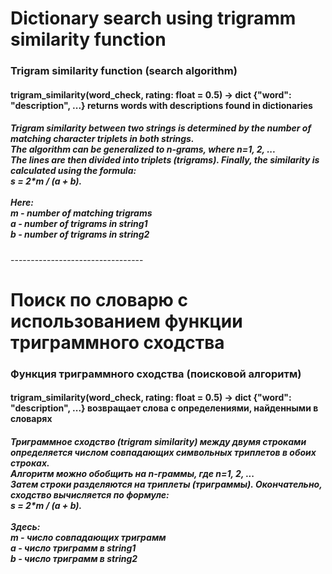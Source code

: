 <h1>Dictionary search using trigramm similarity function</h1>

<h3>Trigram similarity function (search algorithm)</h3>

<h4>trigram_similarity(word_check, rating: float = 0.5) -> dict {"word": "description", ...} returns words with descriptions found in dictionaries</h4>


<h5>
  Trigram similarity between two strings is determined by the number of matching character triplets in both strings.
  <br>
  The algorithm can be generalized to n-grams, where n=1, 2, ...
  <br>
  The lines are then divided into triplets (trigrams). Finally, the similarity is calculated using the formula:
  <br>
  s = 2*m / (a ​​+ b).
  <br><br>
  Here:
  <br>
  m - number of matching trigrams
  <br>
  a - number of trigrams in string1
  <br>
  b - number of trigrams in string2
</h5>
---------------------------------
<h1>Поиск по словарю с использованием функции триграммного сходства</h1>

<h3>Функция триграммного сходства (поисковой алгоритм)</h3>

<h4>trigram_similarity(word_check, rating: float = 0.5) -> dict {"word": "description", ...} возвращает слова с определениями, найденными в словарях</h4>

<h5>
  Триграммное сходство (trigram similarity) между двумя строками определяется числом совпадающих символьных триплетов в обоих строках. 
  <br>
  Алгоритм можно обобщить на n-граммы, где n=1, 2, ...
  <br>
  Затем строки разделяются на триплеты (триграммы). Окончательно, сходство вычисляется по формуле:
  <br>
  s = 2*m / (a + b).
  <br><br>
  Здесь:
  <br>
  m - число совпадающих триграмм
  <br>
  a - число триграмм в string1
  <br>
  b - число триграмм в string2
  <br>
</h5>
